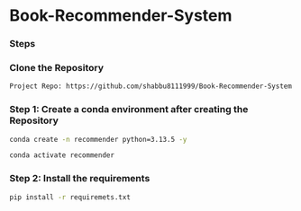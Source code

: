 # Book-Recommender-System

### Steps

### Clone the Repository

``` bash
Project Repo: https://github.com/shabbu8111999/Book-Recommender-System
```

### Step 1: Create a conda environment after creating the Repository

```bash
conda create -n recommender python=3.13.5 -y
```

```bash
conda activate recommender
```

### Step 2: Install the requirements

```bash
pip install -r requiremets.txt
```